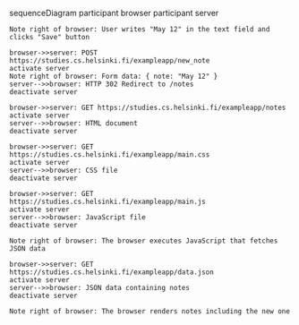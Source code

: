 sequenceDiagram
    participant browser
    participant server

    Note right of browser: User writes "May 12" in the text field and clicks "Save" button

    browser->>server: POST https://studies.cs.helsinki.fi/exampleapp/new_note
    activate server
    Note right of browser: Form data: { note: "May 12" }
    server-->>browser: HTTP 302 Redirect to /notes
    deactivate server

    browser->>server: GET https://studies.cs.helsinki.fi/exampleapp/notes
    activate server
    server-->>browser: HTML document
    deactivate server

    browser->>server: GET https://studies.cs.helsinki.fi/exampleapp/main.css
    activate server
    server-->>browser: CSS file
    deactivate server

    browser->>server: GET https://studies.cs.helsinki.fi/exampleapp/main.js
    activate server
    server-->>browser: JavaScript file
    deactivate server

    Note right of browser: The browser executes JavaScript that fetches JSON data

    browser->>server: GET https://studies.cs.helsinki.fi/exampleapp/data.json
    activate server
    server-->>browser: JSON data containing notes
    deactivate server

    Note right of browser: The browser renders notes including the new one
